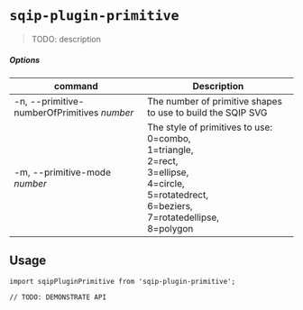 # `sqip-plugin-primitive`

> TODO: description

##### Options
| command  | Description |
| ------------- | ------------- |
| -n, --primitive-numberOfPrimitives  *number* | The number of primitive shapes to use to build the SQIP SVG
| -m, --primitive-mode *number* | The style of primitives to use: <br/> 0=combo, <br/>  1=triangle, <br/> 2=rect, <br/>  3=ellipse, <br/> 4=circle, <br/> 5=rotatedrect, <br/> 6=beziers, <br/> 7=rotatedellipse, <br/> 8=polygon |

## Usage

```
import sqipPluginPrimitive from 'sqip-plugin-primitive';

// TODO: DEMONSTRATE API
```
